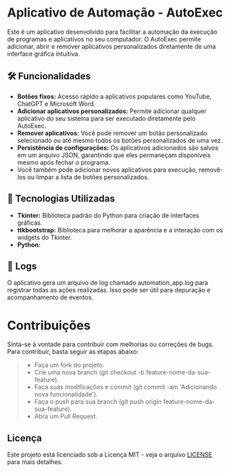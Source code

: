 # Aplicativo de Automação - AutoExec
Este é um aplicativo desenvolvido para facilitar a automação da execução de programas e aplicativos no seu computador. O AutoExec permite adicionar, abrir e remover aplicativos personalizados diretamente de uma interface gráfica intuitiva.

## 🛠️ Funcionalidades

- **Botões fixos:** Acesso rápido a aplicativos populares como YouTube, ChatGPT e Microsoft Word.
- **Adicionar aplicativos personalizados:** Permite adicionar qualquer aplicativo do seu sistema para ser executado diretamente pelo AutoExec.
- **Remover aplicativos:** Você pode remover um botão personalizado selecionado ou até mesmo todos os botões personalizados de uma vez.
- **Persistência de configurações:** Os aplicativos adicionados são salvos em um arquivo JSON, garantindo que eles permaneçam disponíveis mesmo após fechar o programa.
- Você também pode adicionar novos aplicativos para execução, removê-los ou limpar a lista de botões personalizados.
## 🚀 Tecnologias Utilizadas

- **Tkinter:** Biblioteca padrão do Python para criação de interfaces gráficas.
- **ttkbootstrap:** Biblioteca para melhorar a aparência e a interação com os widgets do Tkinter.
- **Python:** 

## 💾 Logs
O aplicativo gera um arquivo de log chamado automation_app.log para registrar todas as ações realizadas. Isso pode ser útil para depuração e acompanhamento de eventos.

# Contribuições
Sinta-se à vontade para contribuir com melhorias ou correções de bugs. Para contribuir, basta seguir as etapas abaixo:

> * Faça um fork do projeto.
> * Crie uma nova branch (git checkout -b feature-nome-da-sua-feature).
> * Faça suas modificações e commit (git commit -am 'Adicionando nova funcionalidade').
> * Faça o push para sua branch (git push origin feature-nome-da-sua-feature).
> * Abra um Pull Request.

## Licença
Este projeto está licenciado sob a Licença MIT - veja o arquivo [LICENSE](https://github.com/Luizgustavo0109/Automation_App/blob/main/LICENSE) para mais detalhes.
